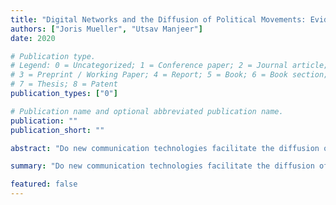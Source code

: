 ```yaml
---
title: "Digital Networks and the Diffusion of Political Movements: Evidence from Mobile Internet in Africa"
authors: ["Joris Mueller", "Utsav Manjeer"] 
date: 2020

# Publication type.
# Legend: 0 = Uncategorized; 1 = Conference paper; 2 = Journal article;
# 3 = Preprint / Working Paper; 4 = Report; 5 = Book; 6 = Book section;
# 7 = Thesis; 8 = Patent
publication_types: ["0"]

# Publication name and optional abbreviated publication name.
publication: ""
publication_short: ""

abstract: "Do new communication technologies facilitate the diffusion of political movements? We study 3G mobile internet in Africa."

summary: "Do new communication technologies facilitate the diffusion of political movements? We study 3G mobile internet in Africa."

featured: false
---
```

